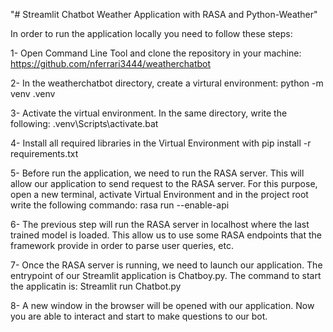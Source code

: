 "# Streamlit Chatbot Weather Application with RASA and Python-Weather" 

In order to run the application locally you need to follow these steps:

1- Open Command Line Tool and clone the repository in your machine:
https://github.com/nferrari3444/weatherchatbot

2- In the weatherchatbot directory, create a virtural environment: python -m venv .venv

3- Activate the virtual environment. In the same directory, write the following: .venv\Scripts\activate.bat

4- Install all required libraries in the Virtual Environment with
pip install -r requirements.txt

5- Before run the application, we need to run the RASA server. This will allow our application to send request to the RASA server. For this purpose, open a new terminal, activate Virtual Environment and in the project root write the following commando: rasa run --enable-api

6- The previous step will run the RASA server in localhost where the last trained model is loaded. This allow us to use some RASA endpoints that the framework provide in order to parse user queries, etc.

7- Once the RASA server is running, we need to launch our application. The entrypoint of our Streamlit application is Chatboy.py. The command to start the applicatin is: Streamlit run Chatbot.py

8- A new window in the browser will be opened with our application. Now you are able to interact and start to make questions to our bot.

